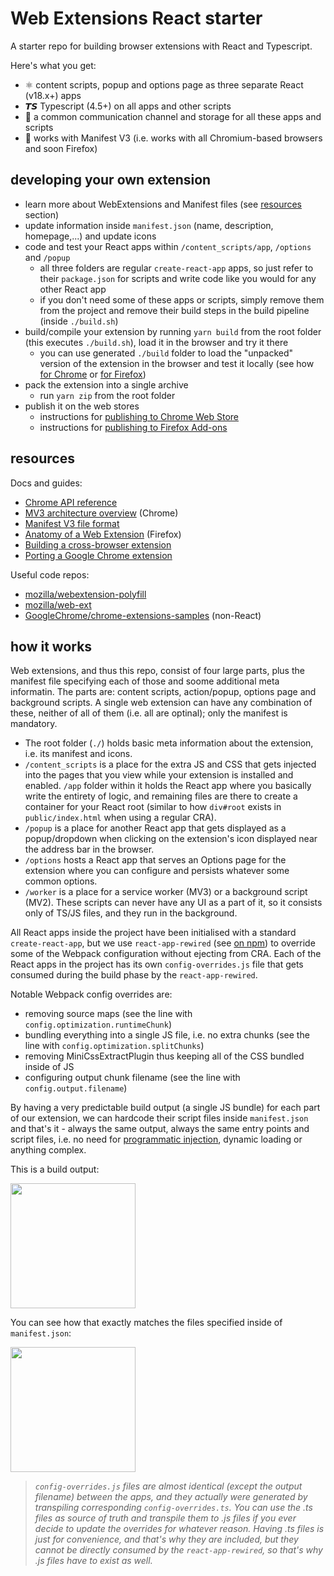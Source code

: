 # Web Extensions React starter

A starter repo for building browser extensions with React and Typescript.

Here's what you get:

- :atom_symbol: content scripts, popup and options page as three separate React (v18.x+) apps
- 𝙏𝙎 Typescript (4.5+) on all apps and other scripts
- 💬 a common communication channel and storage for all these apps and scripts
- 🧩 works with Manifest V3 (i.e. works with all Chromium-based browsers and soon Firefox)

## developing your own extension

- learn more about WebExtensions and Manifest files (see [resources](#resources) section)
- update information inside `manifest.json` (name, description, homepage,...) and update icons
- code and test your React apps within `/content_scripts/app`, `/options` and `/popup`
  - all three folders are regular `create-react-app` apps, so just refer to their `package.json` for scripts and write code like you would for any other React app
  - if you don't need some of these apps or scripts, simply remove them from the project and remove their build steps in the build pipeline (inside `./build.sh`)
- build/compile your extension by running `yarn build` from the root folder (this executes `./build.sh`), load it in the browser and try it there
  - you can use generated `./build` folder to load the "unpacked" version of the extension in the browser and test it locally (see how [for Chrome](https://developer.chrome.com/docs/extensions/mv3/getstarted/#manifest) or [for Firefox](https://developer.mozilla.org/en-US/docs/Mozilla/Add-ons/WebExtensions/Your_first_WebExtension#trying_it_out))
- pack the extension into a single archive
  - run `yarn zip` from the root folder
- publish it on the web stores
  - instructions for [publishing to Chrome Web Store](https://developer.chrome.com/docs/extensions/mv3/hosting/)
  - instructions for [publishing to Firefox Add-ons](https://extensionworkshop.com/documentation/publish/)

## resources

Docs and guides:

- [Chrome API reference](https://developer.chrome.com/docs/extensions/reference/)
- [MV3 architecture overview](https://developer.chrome.com/docs/extensions/mv3/architecture-overview/) (Chrome)
- [Manifest V3 file format](https://developer.chrome.com/docs/extensions/mv3/manifest/)
- [Anatomy of a Web Extension](https://developer.mozilla.org/en-US/docs/Mozilla/Add-ons/WebExtensions/Anatomy_of_a_WebExtension) (Firefox)
- [Building a cross-browser extension](https://developer.mozilla.org/en-US/docs/Mozilla/Add-ons/WebExtensions/Build_a_cross_browser_extension)
- [Porting a Google Chrome extension](https://extensionworkshop.com/documentation/develop/porting-a-google-chrome-extension/)

Useful code repos:

- [mozilla/webextension-polyfill](https://github.com/mozilla/webextension-polyfill)
- [mozilla/web-ext](https://github.com/mozilla/web-ext)
- [GoogleChrome/chrome-extensions-samples](https://github.com/GoogleChrome/chrome-extensions-samples) (non-React)

## how it works

Web extensions, and thus this repo, consist of four large parts, plus the manifest file specifying each of those and soome additional meta informatin. The parts are: content scripts, action/popup, options page and background scripts. A single web extension can have any combination of these, neither of all of them (i.e. all are optinal); only the manifest is mandatory.

- The root folder (`./`) holds basic meta information about the extension, i.e. its manifest and icons.
- `/content_scripts` is a place for the extra JS and CSS that gets injected into the pages that you view while your extension is installed and enabled. `/app` folder within it holds the React app where you basically write the entirety of logic, and remaining files are there to create a container for your React root (similar to how `div#root` exists in `public/index.html` when using a regular CRA).
- `/popup` is a place for another React app that gets displayed as a popup/dropdown when clicking on the extension's icon displayed near the address bar in the browser.
- `/options` hosts a React app that serves an Options page for the extension where you can configure and persists whatever some common options.
- `/worker` is a place for a service worker (MV3) or a background script (MV2). These scripts can never have any UI as a part of it, so it consists only of TS/JS files, and they run in the background.

All React apps inside the project have been initialised with a standard `create-react-app`, but we use `react-app-rewired` (see [on npm](https://www.npmjs.com/package/react-app-rewired)) to override some of the Webpack configuration without ejecting from CRA. Each of the React apps in the project has its own `config-overrides.js` file that gets consumed during the build phase by the `react-app-rewired`.

Notable Webpack config overrides are:
- removing source maps (see the line with `config.optimization.runtimeChunk`)
- bundling everything into a single JS file, i.e. no extra chunks (see the line with `config.optimization.splitChunks`)
- removing MiniCssExtractPlugin thus keeping all of the CSS bundled inside of JS
- configuring output chunk filename (see the line with `config.output.filename`)

By having a very predictable build output (a single JS bundle) for each part of our extension, we can hardcode their script files inside `manifest.json` and that's it - always the same output, always the same entry points and script files, i.e. no need for [programmatic injection](https://developer.chrome.com/docs/extensions/mv3/content_scripts/#programmatic), dynamic loading or anything complex.

This is a build output:

<img src="https://user-images.githubusercontent.com/1355455/148201165-d4d02ff7-f5ab-4ae4-9222-3dfe7bf9eee0.png" height="200"/>

You can see how that exactly matches the files specified inside of `manifest.json`:

<img src="https://user-images.githubusercontent.com/1355455/148199900-da93d2e5-63d3-4174-a5d6-9b93f78217ff.png" height="200" />

> *`config-overrides.js` files are almost identical (except the output filename) between the apps, and they actually were generated by transpiling corresponding `config-overrides.ts`. You can use the .ts files as source of truth and transpile them to .js files if you ever decide to update the overrides for whatever reason. Having .ts files is just for convenience, and that's why they are included, but they cannot be directly consumed by the `react-app-rewired`, so that's why .js files have to exist as well.*